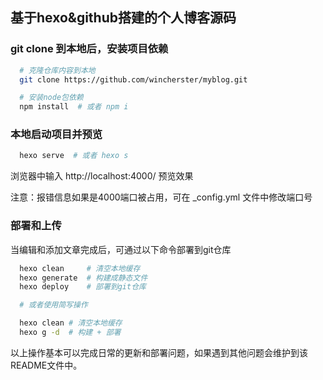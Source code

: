 ## 基于hexo&github搭建的个人博客源码


### git clone 到本地后，安装项目依赖

``` bash
  # 克隆仓库内容到本地
  git clone https://github.com/wincherster/myblog.git

  # 安装node包依赖
  npm install  # 或者 npm i
```

### 本地启动项目并预览

``` bash
  hexo serve  # 或者 hexo s
```
浏览器中输入 http://localhost:4000/ 预览效果

注意：报错信息如果是4000端口被占用，可在 _config.yml 文件中修改端口号


### 部署和上传

当编辑和添加文章完成后，可通过以下命令部署到git仓库

```bash
  hexo clean     # 清空本地缓存
  hexo generate  # 构建成静态文件
  hexo deploy    # 部署到git仓库

  # 或者使用简写操作

  hexo clean # 清空本地缓存
  hexo g -d  # 构建 + 部署
```

以上操作基本可以完成日常的更新和部署问题，如果遇到其他问题会维护到该README文件中。


